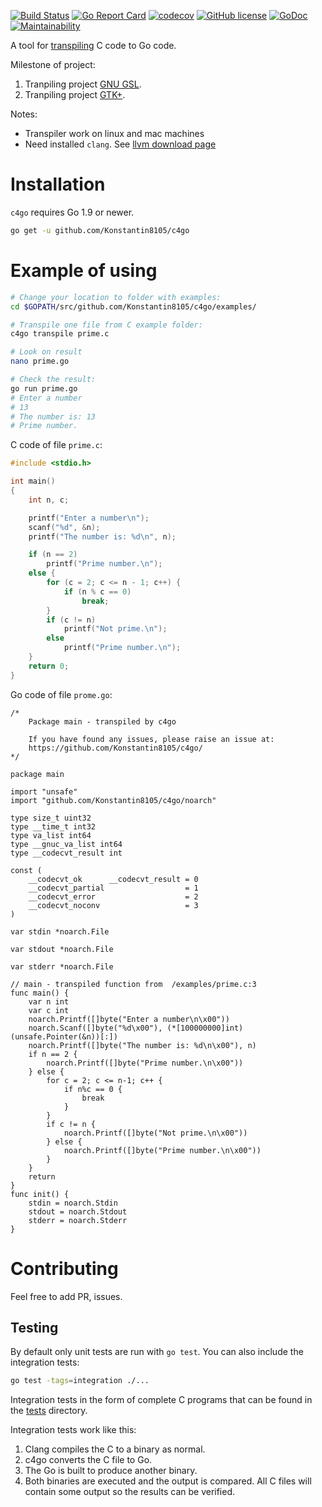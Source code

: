 [![Build Status](https://travis-ci.org/Konstantin8105/c4go.svg?branch=master)](https://travis-ci.org/Konstantin8105/c4go)
[![Go Report Card](https://goreportcard.com/badge/github.com/Konstantin8105/c4go)](https://goreportcard.com/report/github.com/Konstantin8105/c4go)
[![codecov](https://codecov.io/gh/Konstantin8105/c4go/branch/master/graph/badge.svg)](https://codecov.io/gh/Konstantin8105/c4go)
[![GitHub license](https://img.shields.io/badge/license-MIT-blue.svg)](https://raw.githubusercontent.com/Konstantin8105/c4go/master/LICENSE)
[![GoDoc](https://godoc.org/github.com/Konstantin8105/c4go?status.svg)](https://godoc.org/github.com/Konstantin8105/c4go)
[![Maintainability](https://api.codeclimate.com/v1/badges/b8d0bb5533207cce5ed3/maintainability)](https://codeclimate.com/github/Konstantin8105/c4go/maintainability)

A tool for [transpiling](https://en.wikipedia.org/wiki/Source-to-source_compiler) C code to Go code.

Milestone of project:

1. Tranpiling project [GNU GSL](https://www.gnu.org/software/gsl/).
2. Tranpiling project [GTK+](https://www.gtk.org/).

Notes:
* Transpiler work on linux and mac machines
* Need installed `clang`. See [llvm download page](http://releases.llvm.org/download.html)

# Installation

`c4go` requires Go 1.9 or newer.

```bash
go get -u github.com/Konstantin8105/c4go
```

# Example of using

```bash
# Change your location to folder with examples:
cd $GOPATH/src/github.com/Konstantin8105/c4go/examples/

# Transpile one file from C example folder:
c4go transpile prime.c

# Look on result
nano prime.go

# Check the result:
go run prime.go
# Enter a number
# 13
# The number is: 13
# Prime number.
```

C code of file `prime.c`:
```c
#include <stdio.h>

int main()
{
    int n, c;

    printf("Enter a number\n");
    scanf("%d", &n);
    printf("The number is: %d\n", n);

    if (n == 2)
        printf("Prime number.\n");
    else {
        for (c = 2; c <= n - 1; c++) {
            if (n % c == 0)
                break;
        }
        if (c != n)
            printf("Not prime.\n");
        else
            printf("Prime number.\n");
    }
    return 0;
}
```

Go code of file `prome.go`:
```golang
/*
	Package main - transpiled by c4go

	If you have found any issues, please raise an issue at:
	https://github.com/Konstantin8105/c4go/
*/

package main

import "unsafe"
import "github.com/Konstantin8105/c4go/noarch"

type size_t uint32
type __time_t int32
type va_list int64
type __gnuc_va_list int64
type __codecvt_result int

const (
	__codecvt_ok      __codecvt_result = 0
	__codecvt_partial                  = 1
	__codecvt_error                    = 2
	__codecvt_noconv                   = 3
)

var stdin *noarch.File

var stdout *noarch.File

var stderr *noarch.File

// main - transpiled function from  /examples/prime.c:3
func main() {
	var n int
	var c int
	noarch.Printf([]byte("Enter a number\n\x00"))
	noarch.Scanf([]byte("%d\x00"), (*[100000000]int)(unsafe.Pointer(&n))[:])
	noarch.Printf([]byte("The number is: %d\n\x00"), n)
	if n == 2 {
		noarch.Printf([]byte("Prime number.\n\x00"))
	} else {
		for c = 2; c <= n-1; c++ {
			if n%c == 0 {
				break
			}
		}
		if c != n {
			noarch.Printf([]byte("Not prime.\n\x00"))
		} else {
			noarch.Printf([]byte("Prime number.\n\x00"))
		}
	}
	return
}
func init() {
	stdin = noarch.Stdin
	stdout = noarch.Stdout
	stderr = noarch.Stderr
}
```

# Contributing

Feel free to add PR, issues.

## Testing

By default only unit tests are run with `go test`. You can also include the
integration tests:

```bash
go test -tags=integration ./...
```

Integration tests in the form of complete C programs that can be found in the
[tests](https://github.com/Konstantin8105/c4go/tree/master/tests) directory.

Integration tests work like this:

1. Clang compiles the C to a binary as normal.
2. c4go converts the C file to Go.
3. The Go is built to produce another binary.
4. Both binaries are executed and the output is compared. All C files will
contain some output so the results can be verified.
